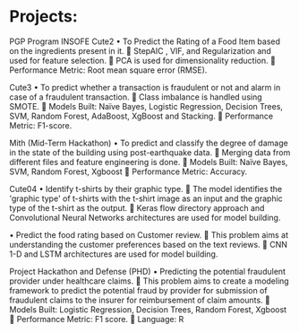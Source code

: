 # Projects:
PGP Program INSOFE
Cute2
•	To Predict the Rating of a Food Item based on the ingredients present in it. 
	StepAIC , VIF, and Regularization and used for feature selection.
	PCA is used for dimensionality reduction. 
	Performance Metric: Root mean square error (RMSE).

Cute3
•	To predict whether a transaction is fraudulent or not and alarm in case of a fraudulent transaction.
	Class imbalance is handled using SMOTE.
	Models Built: Naïve Bayes, Logistic Regression, Decision Trees, SVM, Random Forest, AdaBoost, XgBoost and Stacking.
	Performance Metric: F1-score.

Mith (Mid-Term Hackathon)
•	To predict and classify the degree of damage in the state of the building using post-earthquake data.
	Merging data from different files and feature engineering is done.
	Models Built: Naïve Bayes, SVM, Random Forest, Xgboost
	Performance Metric: Accuracy.

Cute04
•	Identify t-shirts by their graphic type.
	The model identifies the 'graphic type' of t-shirts with the t-shirt image as an input and the graphic type of the t-shirt as the output.
	Keras flow directory approach and Convolutional Neural Networks architectures are used for model building.

•	Predict the food rating based on Customer review.
	This problem aims at understanding the customer preferences based on the text reviews.
	CNN 1-D and LSTM architectures are used for model building.

Project Hackathon and Defense (PHD)
•	Predicting the potential fraudulent provider under healthcare claims.
	This problem aims to create a modeling framework to predict the potential fraud by provider for submission of fraudulent claims to the insurer for reimbursement of claim amounts.
	Models Built: Logistic Regression, Decision Trees, Random Forest, Xgboost
	Performance Metric: F1 score.
	Language: R 
